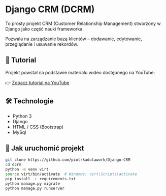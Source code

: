 # Django CRM (DCRM)

To prosty projekt CRM (Customer Relationship Management) stworzony w Django jako część nauki frameworka.

Pozwala na zarządzanie bazą klientów – dodawanie, edytowanie, przeglądanie i usuwanie rekordów.

## 🎥 Tutorial

Projekt powstał na podstawie materiału wideo dostępnego na YouTube:

👉 [Zobacz tutorial na YouTube](https://www.youtube.com/watch?v=t10QcFx7d5k&t=5416s)

## 🛠️ Technologie

- Python 3
- Django
- HTML / CSS (Bootstrap)
- MySql

## 🚀 Jak uruchomić projekt

```bash
git clone https://github.com/piotrkadulawork/Django-CRM
cd dcrm
python -m venv virt
source virt/bin/activate  # Windows: virt\Scripts\activate
pip install -r requirements.txt
python manage.py migrate
python manage.py runserver